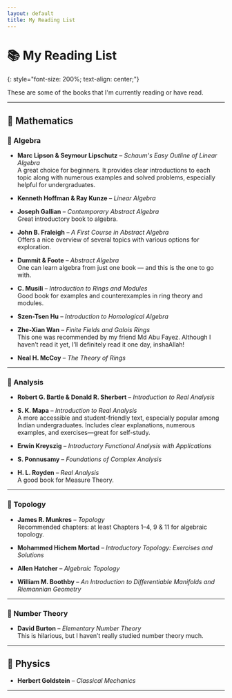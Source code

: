 ```yaml
---
layout: default
title: My Reading List
---
```


# 📚 My Reading List
{: style="font-size: 200%; text-align: center;"}

These are some of the books that I'm currently reading or have read.

---

## 🧮 Mathematics

### 🔹 Algebra

- **Marc Lipson & Seymour Lipschutz** – *Schaum's Easy Outline of Linear Algebra*  
  A great choice for beginners. It provides clear introductions to each topic along with numerous examples and solved problems, especially helpful for undergraduates.

- **Kenneth Hoffman & Ray Kunze** – *Linear Algebra*

- **Joseph Gallian** – *Contemporary Abstract Algebra*  
  Great introductory book to algebra.

- **John B. Fraleigh** – *A First Course in Abstract Algebra*  
  Offers a nice overview of several topics with various options for exploration.

- **Dummit & Foote** – *Abstract Algebra*  
  One can learn algebra from just one book — and this is the one to go with.

- **C. Musili** – *Introduction to Rings and Modules*  
  Good book for examples and counterexamples in ring theory and modules.

- **Szen-Tsen Hu** – *Introduction to Homological Algebra*

- **Zhe-Xian Wan** – *Finite Fields and Galois Rings*  
  This one was recommended by my friend Md Abu Fayez. Although I haven’t read it yet, I’ll definitely read it one day, inshaAllah!

- **Neal H. McCoy** – *The Theory of Rings*

---

### 🔸 Analysis

- **Robert G. Bartle & Donald R. Sherbert** – *Introduction to Real Analysis*

- **S. K. Mapa** – *Introduction to Real Analysis*  
  A more accessible and student-friendly text, especially popular among Indian undergraduates. Includes clear explanations, numerous examples, and exercises—great for self-study.

- **Erwin Kreyszig** – *Introductory Functional Analysis with Applications*

- **S. Ponnusamy** – *Foundations of Complex Analysis*

- **H. L. Royden** – *Real Analysis*  
  A good book for Measure Theory.

---

### 🔹 Topology

- **James R. Munkres** – *Topology*  
  Recommended chapters: at least Chapters 1–4, 9 & 11 for algebraic topology.

- **Mohammed Hichem Mortad** – *Introductory Topology: Exercises and Solutions*

- **Allen Hatcher** – *Algebraic Topology*

- **William M. Boothby** – *An Introduction to Differentiable Manifolds and Riemannian Geometry*

---

### 🔸 Number Theory

- **David Burton** – *Elementary Number Theory*  
  This is hilarious, but I haven’t really studied number theory much.

---

## 🧲 Physics

- **Herbert Goldstein** – *Classical Mechanics*

---
